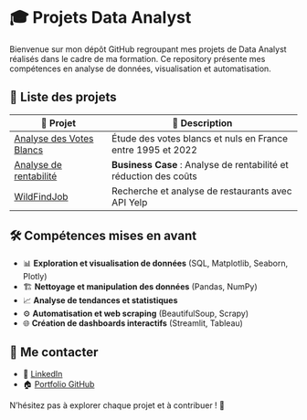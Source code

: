 # 🎓 Projets Data Analyst

Bienvenue sur mon dépôt GitHub regroupant mes projets de Data Analyst réalisés dans le cadre de ma formation. Ce repository présente mes compétences en analyse de données, visualisation et automatisation.

## 📁 Liste des projets

| 📌 Projet | 📂 Description |
|-----------|--------------|
| [Analyse des Votes Blancs]([./projet-votes-blancs/](https://github.com/Diaure/Mission-Data)) | Étude des votes blancs et nuls en France entre 1995 et 2022 |
| [Analyse de rentabilité](https://github.com/Diaure/Business-case-Market-Price-Retail) | **Business Case** : Analyse de rentabilité et réduction des coûts |
| [WildFindJob](./projet-wildsearchfood/) | Recherche et analyse de restaurants avec API Yelp |

## 🛠️ Compétences mises en avant
- 📊 **Exploration et visualisation de données** (SQL, Matplotlib, Seaborn, Plotly)
- 🏗️ **Nettoyage et manipulation des données** (Pandas, NumPy)
- 📈 **Analyse de tendances et statistiques**
- ⚙️ **Automatisation et web scraping** (BeautifulSoup, Scrapy)
- 🌐 **Création de dashboards interactifs** (Streamlit, Tableau)

## 🔗 Me contacter
- 💼 [LinkedIn](https://www.linkedin.com/in/aurelie-gabu/)
- 🏠 [Portfolio GitHub](https://github.com/Diaure/Projects)

N’hésitez pas à explorer chaque projet et à contribuer ! 🚀
